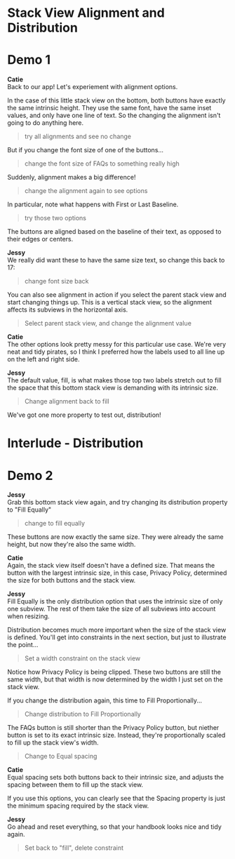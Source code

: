# Stack View Alignment and Distribution

# Demo 1

**Catie**  
Back to our app! Let's experiement with alignment options.

In the case of this little stack view on the bottom, both buttons have exactly the same intrinsic height. They use the same font, have the same inset values, and only have one line of text. So the changing the alignment isn't going to do anything here. 

>try all alignments and see no change

But if you change the font size of one of the buttons...

>change the font size of FAQs to something really high
  
Suddenly, alignment makes a big difference!

>change the alignment again to see options

In particular, note what happens with First or Last Baseline.

>try those two options

The buttons are aligned based on the baseline of their text, as opposed to their edges or centers.

**Jessy**  
We really did want these to have the same size text, so change this back to 17:

>change font size back

You can also see alignment in action if you select the parent stack view and start changing things up. This is a vertical stack view, so the alignment affects its subviews in the horizontal axis.

>Select parent stack view, and change the alignment value

**Catie**  
The other options look pretty messy for this particular use case. We're very neat and tidy pirates, so I think I preferred how the labels used to all line up on the left and right side.

**Jessy**  
The default value, fill, is what makes those top two labels stretch out to fill the space that this bottom stack view is demanding with its intrinsic size.

>Change alignment back to fill

We've got one more property to test out, distribution!

# Interlude - Distribution

# Demo 2

**Jessy**  
Grab this bottom stack view again, and try changing its distribution property to "Fill Equally"

>change to fill equally

These buttons are now exactly the same size. They were already the same height, but now they're also the same width. 

**Catie**  
Again, the stack view itself doesn't have a defined size. That means the button with the largest intrinsic size, in this case, Privacy Policy, determined the size for both buttons and the stack view.

**Jessy**  
Fill Equally is the only distribution option that uses the intrinsic size of only one subview. The rest of them take the size of all subviews into account when resizing.

Distribution becomes much more important when the size of the stack view is defined. You'll get into constraints in the next section, but just to illustrate the point...

>Set a width constraint on the stack view

Notice how Privacy Policy is being clipped. These two buttons are still the same width, but that width is now determined by the width I just set on the stack view.

If you change the distribution again, this time to Fill Proportionally...

>Change distribution to Fill Proportionally

The FAQs button is still shorter than the Privacy Policy button, but niether button is set to its exact intrinsic size. Instead, they're proportionally scaled to fill up the stack view's width. 

>Change to Equal spacing

**Catie**  
Equal spacing sets both buttons back to their intrinsic size, and adjusts the spacing between them to fill up the stack view. 

If you use this options, you can clearly see that the Spacing property is just the minimum spacing required by the stack view.

**Jessy**  
Go ahead and reset everything, so that your handbook looks nice and tidy again.

>Set back to "fill", delete constraint 









